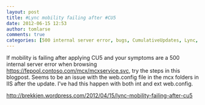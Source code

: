```yaml
---
layout: post
title: #Lync mobility failing after #CU5
date: 2012-06-15 12:53
author: tomlarse
comments: true
categories: [500 internal server error, bugs, CumulativeUpdates, Lync, Mobility, Unified Communications]
---
```

If mobility is failing after applying CU5 and your symptoms are a 500 internal server error when browsing https://fepool.contoso.com/mcx/mcxservice.svc, try the steps in this blogpost. Seems to be an issue with the web.config file in the mcx folders in IIS after the update. I've had this happen with both int and ext web.config.

<a href="http://brekkjen.wordpress.com/2012/04/15/lync-mobility-failing-after-cu5">http://brekkjen.wordpress.com/2012/04/15/lync-mobility-failing-after-cu5</a>
